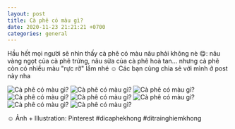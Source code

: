 ```yaml
---
layout: post
title: Cà phê có màu gì?
date: 2020-11-23 21:21:21 +0700
categories: general
---
```


Hầu hết mọi người sẽ nhìn thấy cà phê có màu nâu phải không nè 😋: nâu vàng ngọt của cà phê trứng, nâu sữa của cà phê hoà tan... nhưng cà phê còn có nhiều màu "rực rỡ" lắm nhé ☺️ Các bạn cùng chia sẻ với mình ở post này nha

![Cà phê có màu gì?](/assets/posts/cafe-co-mau-gi/1.jpg)
![Cà phê có màu gì?](/assets/posts/cafe-co-mau-gi/2.jpg)
![Cà phê có màu gì?](/assets/posts/cafe-co-mau-gi/3.jpg)
![Cà phê có màu gì?](/assets/posts/cafe-co-mau-gi/4.jpg)
![Cà phê có màu gì?](/assets/posts/cafe-co-mau-gi/5.jpg)
![Cà phê có màu gì?](/assets/posts/cafe-co-mau-gi/6.jpg)
![Cà phê có màu gì?](/assets/posts/cafe-co-mau-gi/7.jpg)
![Cà phê có màu gì?](/assets/posts/cafe-co-mau-gi/8.jpg)

☺️ Ảnh + Illustration: Pinterest #dicaphekhong #ditrainghiemkhong
